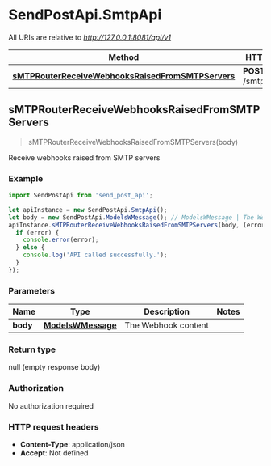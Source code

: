 # SendPostApi.SmtpApi

All URIs are relative to *http://127.0.0.1:8081/api/v1*

Method | HTTP request | Description
------------- | ------------- | -------------
[**sMTPRouterReceiveWebhooksRaisedFromSMTPServers**](SmtpApi.md#sMTPRouterReceiveWebhooksRaisedFromSMTPServers) | **POST** /smtp/webhook | 



## sMTPRouterReceiveWebhooksRaisedFromSMTPServers

> sMTPRouterReceiveWebhooksRaisedFromSMTPServers(body)



Receive webhooks raised from SMTP servers

### Example

```javascript
import SendPostApi from 'send_post_api';

let apiInstance = new SendPostApi.SmtpApi();
let body = new SendPostApi.ModelsWMessage(); // ModelsWMessage | The Webhook content
apiInstance.sMTPRouterReceiveWebhooksRaisedFromSMTPServers(body, (error, data, response) => {
  if (error) {
    console.error(error);
  } else {
    console.log('API called successfully.');
  }
});
```

### Parameters


Name | Type | Description  | Notes
------------- | ------------- | ------------- | -------------
 **body** | [**ModelsWMessage**](ModelsWMessage.md)| The Webhook content | 

### Return type

null (empty response body)

### Authorization

No authorization required

### HTTP request headers

- **Content-Type**: application/json
- **Accept**: Not defined

